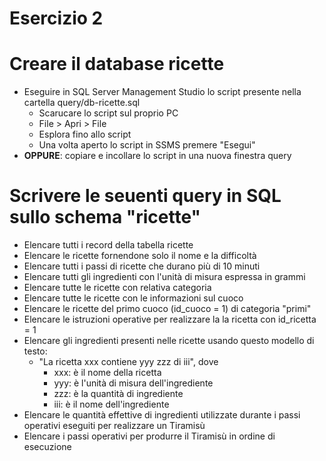 # Esercizio 2

# Creare il database ricette

- Eseguire in SQL Server Management Studio lo script presente nella cartella query/db-ricette.sql
  - Scarucare lo script sul proprio PC
  - File > Apri > File
  - Esplora fino allo script 
  - Una volta aperto lo script in SSMS premere "Esegui"
- __OPPURE__: copiare e incollare lo script in una nuova finestra query

# Scrivere le seuenti query in SQL sullo schema "ricette"

- Elencare tutti i record della tabella ricette
- Elencare le ricette fornendone solo il nome e la difficoltà
- Elencare tutti i passi di ricette che durano più di 10 minuti
- Elencare tutti gli ingredienti con l'unità di misura espressa in grammi
- Elencare tutte le ricette con relativa categoria
- Elencare tutte le ricette con le informazioni sul cuoco
- Elencare le ricette del primo cuoco (id_cuoco = 1) di categoria "primi"
- Elencare le istruzioni operative per realizzare la la ricetta con id_ricetta = 1
- Elencare gli ingredienti presenti nelle ricette usando questo modello di testo:
  - "La ricetta xxx contiene yyy zzz di iii", dove
    - xxx: è il nome della ricetta
    - yyy: è l'unità di misura dell'ingrediente
    - zzz: è la quantità di ingrediente
    - iii: è il nome dell'ingrediente
- Elencare le quantità effettive di ingredienti utilizzate durante i passi operativi eseguiti per realizzare un Tiramisù
- Elencare i passi operativi per produrre il Tiramisù in ordine di esecuzione
